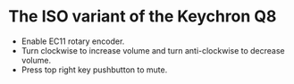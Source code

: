 # The ISO variant of the Keychron Q8

- Enable EC11 rotary encoder.
- Turn clockwise to increase volume and turn anti-clockwise to decrease volume.
- Press top right key pushbutton to mute.
